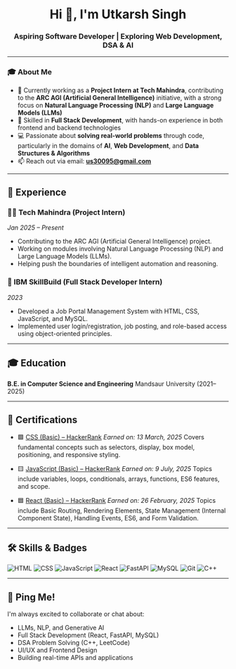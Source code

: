 <h1 align="center">Hi 👋, I'm Utkarsh Singh</h1>
<h3 align="center">Aspiring Software Developer | Exploring Web Development, DSA & AI</h3>

---

### 🎓 About Me

* 💼 Currently working as a **Project Intern at Tech Mahindra**, contributing to the **ARC AGI (Artificial General Intelligence)** initiative, with a strong focus on **Natural Language Processing (NLP)** and **Large Language Models (LLMs)**
* 🔧 Skilled in **Full Stack Development**, with hands-on experience in both frontend and backend technologies
* 💻 Passionate about **solving real-world problems** through code, particularly in the domains of **AI**, **Web Development**, and **Data Structures & Algorithms**
* 📫 Reach out via email: **[us30095@gmail.com](mailto:us30095@gmail.com)**

---
## 💼 Experience

### 👨‍💻 Tech Mahindra (Project Intern)

*Jan 2025 – Present*

* Contributing to the ARC AGI (Artificial General Intelligence) project.
* Working on modules involving Natural Language Processing (NLP) and Large Language Models (LLMs).
* Helping push the boundaries of intelligent automation and reasoning.

### 🏢 IBM SkillBuild (Full Stack Developer Intern)

*2023*

* Developed a Job Portal Management System with HTML, CSS, JavaScript, and MySQL.
* Implemented user login/registration, job posting, and role-based access using object-oriented principles.

---

## 🎓 Education

**B.E. in Computer Science and Engineering**
Mandsaur University (2021–2025)

---

## 📜 Certifications

* 🟩 [CSS (Basic) – HackerRank](https://www.hackerrank.com/certificates/5f32a64cb18a)
  *Earned on: 13 March, 2025*
  Covers fundamental concepts such as selectors, display, box model, positioning, and responsive styling.

* 🟨 [JavaScript (Basic) – HackerRank](https://www.hackerrank.com/certificates/3399ece648e1)
  *Earned on: 9 July, 2025*
  Topics include variables, loops, conditionals, arrays, functions, ES6 features, and scope.

* 🟦 [React (Basic) – HackerRank](https://www.hackerrank.com/certificates/da51265acf28)
  *Earned on: 26 February, 2025*
  Topics include Basic Routing, Rendering Elements, State Management (Internal Component State), Handling Events, ES6, and Form Validation.

---

## 🛠 Skills & Badges

![HTML](https://img.shields.io/badge/HTML5-E34F26?style=flat\&logo=html5\&logoColor=white)
![CSS](https://img.shields.io/badge/CSS3-1572B6?style=flat\&logo=css3\&logoColor=white)
![JavaScript](https://img.shields.io/badge/JavaScript-F7DF1E?style=flat\&logo=javascript\&logoColor=black)
![React](https://img.shields.io/badge/React-61DAFB?style=flat\&logo=react\&logoColor=black)
![FastAPI](https://img.shields.io/badge/FastAPI-009688?style=flat\&logo=fastapi\&logoColor=white)
![MySQL](https://img.shields.io/badge/MySQL-4479A1?style=flat\&logo=mysql\&logoColor=white)
![Git](https://img.shields.io/badge/Git-F05032?style=flat\&logo=git\&logoColor=white)
![C++](https://img.shields.io/badge/C++-00599C?style=flat\&logo=c%2B%2B\&logoColor=white)

---

## 👋 Ping Me!

I'm always excited to collaborate or chat about:

* LLMs, NLP, and Generative AI
* Full Stack Development (React, FastAPI, MySQL)
* DSA Problem Solving (C++, LeetCode)
* UI/UX and Frontend Design
* Building real-time APIs and applications













